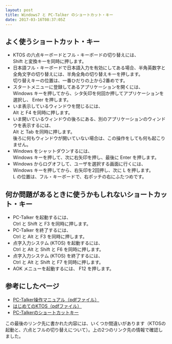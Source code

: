 ```yaml
---
layout: post
title: Windows7 と PC-Talker のショートカット・キー
date: 2017-03-16T08:37:05Z
---
```

## よく使うショートカット・キー

- KTOS の六点キーボードとフル・キーボードの切り替えには、  
Shift と変換キーを同時に押します。
- 日本語フル・キーボードで日本語入力を有効にしてある場合、半角英数字と全角文字の切り替えには、半角全角の切り替えキーを押します。  
切り替えキーの位置は、一番ひだりの上から2番めです。
- スタートメニューに登録してあるアプリケーションを開くには、  
Windows キーを押してから、シタ矢印を何回か押してアプリケーションを選択し、 Enter を押します。
- いま表示しているウィンドウを閉じるには、  
Alt と F4 を同時に押します。
- いま開いているウィンドウの後ろにある、別のアプリケーションのウィンドウを表示するには、  
Alt と Tab を同時に押します。  
後ろに何もウィンドウが開いていない場合は、この操作をしても何も起こりません。
- Windows をシャットダウンするには、  
Windows キーを押して、次に右矢印を押し、最後に Enter を押します。
- Windows からログオフして、ユーザを選択する画面に行くには、  
Windows キーを押してから、右矢印を2回押し、次に L を押します。  
L の位置は、フル・キーボードで、右ポッチの右にふたつめです。

## 何か問題があるときに使うかもしれないショートカット・キー

- PC-Talker を起動するには、  
Ctrl と Shift と F3 を同時に押します。
- PC-Talker を終了するには、  
Ctrl と Alt と F3 を同時に押します。
- 点字入力システム (KTOS) を起動するには、  
Ctrl と Alt と Shift と F6 を同時に押します。
- 点字入力システム (KTOS) を終了するには、  
Ctrl と Alt と Shift と F7 を同時に押します。
- AOK メニューを起動するには、
F12 を押します。

## 参考にしたページ

- [PC-Talker操作マニュアル（pdfファイル）](http://pctalker.net/download/pdf/pctalker8273_manual.pdf)
- [はじめてのKTOS（pdfファイル）](https://www.littlesnow.jp/down_load/hajimeteno_ktos.pdf)
- [PC-Talkerのショートカットキー](http://www6.plala.or.jp/kakehasi/reader/pc-talker/pc-talker-key-hyo.html)

この最後のリンク先に書かれた内容には、いくつか間違いがあります（KTOSの起動と、六点とフルの切り替えについて）。上の2つのリンク先の情報で確認しました。

